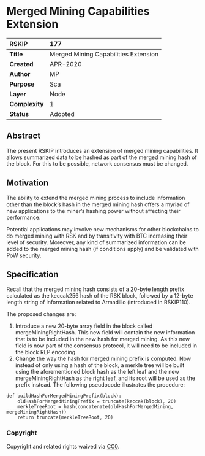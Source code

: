 # Merged Mining Capabilities Extension

|RSKIP          |177           |
| :------------ |:-------------|
|**Title**      |Merged Mining Capabilities Extension |
|**Created**    |APR-2020 |
|**Author**     |MP |
|**Purpose**    |Sca |
|**Layer**      |Node |
|**Complexity** |1 |
|**Status**     |Adopted |

## Abstract

The present RSKIP introduces an extension of merged mining capabilities. It allows summarized data to be hashed as part of the merged mining hash of the block. For this to be possible, network consensus must be changed.

## Motivation

The ability to extend the merged mining process to include information other than the block’s hash in the merged mining hash offers a myriad of new applications to the miner’s hashing power without affecting their performance.

Potential applications may involve new mechanisms for other blockchains to do merged mining with RSK and by transitivity with BTC increasing their level of security.  Moreover, any kind of summarized information can be added to the merged mining hash (if conditions apply) and be validated with PoW security.

## Specification

Recall that the merged mining hash consists of a 20-byte length prefix calculated as the keccak256 hash of the RSK block, followed by a 12-byte length string of information related to Armadillo (introduced in RSKIP110).

The proposed changes are:

1. Introduce a new 20-byte array field in the block called mergeMiningRightHash. This new field will contain the new information that is to be included in the new hash for merged mining. As this new field is now part of the consensus protocol, it will need to be included in the block RLP encoding.
2. Change the way the hash for merged mining prefix is computed. Now instead of only using a hash of the block, a merkle tree will be built using the aforementioned block hash as the left leaf and the new mergeMiningRightHash as the right leaf, and its root will be used as the prefix instead. The following pseudocode illustrates the procedure:

```
def buildHashForMergedMiningPrefix(block):
    oldHashForMergedMiningPrefix = truncate(keccak(block), 20)
    merkleTreeRoot = hash(concatenate(oldHashForMergedMining, mergeMiningRightHash))
    return truncate(merkleTreeRoot, 20)
```

### Copyright

Copyright and related rights waived via [CC0](https://creativecommons.org/publicdomain/zero/1.0/).
